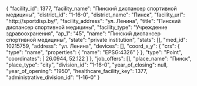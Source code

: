 {
    "facility_id": 1377,
    "facility_name": "Пинский диспансер спортивной медицины",
    "district_id": "1-16-0",
    "district_name": "Пинск",
    "facility_url": "http:\/\/sportdisp.by\/",
    "facility_address": "ул. Ленина",
    "title": "Пинский диспансер спортивной медицины",
    "facility_type": "Учреждение здравоохранения",
    "ap_1": "45",
    "name": "Пинский диспансер спортивной медицины",
    "state": "private institution",
    "stats": [],
    "med_id": 10215759,
    "address": "ул. Ленина",
    "devices": [],
    "coord_x_y": {
        "crs": {
            "type": "name",
            "properties": {
                "name": "EPSG:4326"
            }
        },
        "type": "Point",
        "coordinates": [
            26.0944,
            52.122
        ]
    },
    "job_offers": [],
    "place_name": "Пинск",
    "place_type": "city",
    "division_id": "1-16-0",
    "year_of_closing": null,
    "year_of_opening": "1950",
    "healthcare_facility_key": 1377,
    "administrative_division_id": "1-16-0"
}